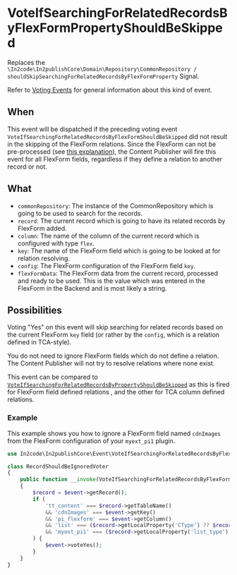 # VoteIfSearchingForRelatedRecordsByFlexFormPropertyShouldBeSkipped

Replaces the
`\In2code\In2publishCore\Domain\Repository\CommonRepository / shouldSkipSearchingForRelatedRecordsByFlexFormProperty`
Signal.

Refer to [Voting Events](Voting-Events.md) for general information about this kind of event.

## When

This event will be dispatched if the preceding voting event `VoteIfSearchingForRelatedRecordsByFlexFormShouldBeSkipped`
did not result in the skipping of the FlexForm relations. Since the FlexForm can not be pre-processed (see
[this explanation](VoteIfSearchingForRelatedRecordsByFlexFormShouldBeSkipped.md#When)), the Content Publisher will fire
this event for all FlexForm fields, regardless if they define a relation to another record or not.

## What

* `commonRepository`: The instance of the CommonRepository which is going to be used to search for the records.
* `record`: The current record which is going to have its related records by FlexForm added.
* `column`: The name of the column of the current record which is configured with type `flex`.
* `key`: The name of the FlexForm field which is going to be looked at for relation resolving.
* `config`: The FlexForm configuration of the FlexForm field `key`.
* `flexFormData`: The FlexForm data from the current record, processed and ready to be used. This is the value which was
  entered in the FlexForm in the Backend and is most likely a string.

## Possibilities

Voting "Yes" on this event will skip searching for related records based on the current FlexForm `key` field (or rather
by the `config`, which is a relation defined in TCA-style).

You do not need to ignore FlexForm fields which do not define a relation. The Content Publisher will not try to resolve
relations where none exist.

This event can be compared to
[`VoteIfSearchingForRelatedRecordsByPropertyShouldBeSkipped`](VoteIfSearchingForRelatedRecordsByPropertyShouldBeSkipped.md)
as this is fired for FlexForm field defined relations , and the other for TCA column defined relations.

### Example

This example shows you how to ignore a FlexForm field named `cdnImages` from the FlexForm configuration of
your `myext_pi1` plugin.

```php
use In2code\In2publishCore\Event\VoteIfSearchingForRelatedRecordsByFlexFormPropertyShouldBeSkipped;

class RecordShouldBeIgnoredVoter
{
    public function __invoke(VoteIfSearchingForRelatedRecordsByFlexFormPropertyShouldBeSkipped $event): void
    {
        $record = $event->getRecord();
        if (
            'tt_content' === $record->getTableName()
            && 'cdnImages' === $event->getKey()
            && 'pi_flexform' === $event->getColumn()
            && 'list' === ($record->getLocalProperty('CType') ?? $record->getForeignProperty('CType'))
            && 'myext_pi1' === ($record->getLocalProperty('list_type') ?? $record->getForeignProperty('list_type'))
        ) {
            $event->voteYes();
        }
    }
}
```
